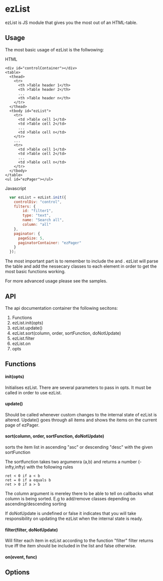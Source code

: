 # ezList
ezList is JS module that gives you the most out of an HTML-table.


## Usage
The most basic usage of ezList is the follwowing:

HTML
````
<div id="controlContainer"></div>
<table>
  <thead>
    <tr>
      <th >Table header 1</th>
      <th >Table header 2</th>
      ...
      <th >Table header n</th>
    </tr>
  </thead>
  <tbody id="ezList">
    <tr>
      <td >Table cell 1</td>
      <td >Table cell 2</td>
      ...
      <td >Table cell n</td>
    </tr>
    ...
    <tr>
      <td >Table cell 1</td>
      <td >Table cell 2</td>
      ...
      <td >Table cell n</td>
    </tr>
  </tbody>
</table>
<ul id="ezPager"></ul>
````

Javascript
`````Javascript
  var ezList = ezList.init({
    controlDiv: "control",
    filters: {
        id: "filter1",
        type: "text",
        name: "Search all",
        column: "all"
    },
    paginator: {
      pageSize: 5,
      paginatorContainer: "ezPager"
    }
  });

`````

The most important part is to remember to include the <thead> and <tbody>. ezList will parse the table and add the nessecary classes to each element in order to get the most basic functions working. 

For more advanced usage please see the samples.

## API
The api documentation container the following secitons:

1. Functions
  1. ezList.init(opts)
  2. ezList.update()
  3. ezList.sort(column, order, sortFunction, doNotUpdate)
  4. ezList.filter 
  5. ezList.on
2. opts


## Functions

#### init(opts)
Initialises ezList. There are several parameters to pass in opts. It must be called in order to use ezList.

#### update()
Should be called whenever custom changes to the internal state of ezList is altered. Update() goes through all items and shows the items on the current page of ezPager. 

#### sort(column, order, sortFunction, doNotUpdate)
sorts the item list in ascending "asc" or descending "desc" with the given sortFunction 

The sortfunction takes two argumenra (a,b) and returns a number (-infty,infty) with the following rules
````
ret < 0 if a < b
ret = 0 if a equals b
ret > 0 if a > b
````
The column argument is mereley there to be able to tell on callbacks what column is being sorted. E.g to add/remove classes depending on ascending/descending sorting

If doNotUpdate is undefined or false it indicates that you will take responsibility on updating the ezList when the internal state is ready.
#### filter(filter, doNotUpdate)
Will filter each item in ezList according to the function "filter" filter returns true iff the item should be included in the list and false otherwise.
#### on(event, func)

## Options


